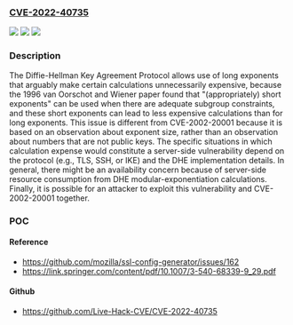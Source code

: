 ### [CVE-2022-40735](https://cve.mitre.org/cgi-bin/cvename.cgi?name=CVE-2022-40735)
![](https://img.shields.io/static/v1?label=Product&message=n%2Fa&color=blue)
![](https://img.shields.io/static/v1?label=Version&message=n%2Fa&color=blue)
![](https://img.shields.io/static/v1?label=Vulnerability&message=n%2Fa&color=brighgreen)

### Description

The Diffie-Hellman Key Agreement Protocol allows use of long exponents that arguably make certain calculations unnecessarily expensive, because the 1996 van Oorschot and Wiener paper found that "(appropriately) short exponents" can be used when there are adequate subgroup constraints, and these short exponents can lead to less expensive calculations than for long exponents. This issue is different from CVE-2002-20001 because it is based on an observation about exponent size, rather than an observation about numbers that are not public keys. The specific situations in which calculation expense would constitute a server-side vulnerability depend on the protocol (e.g., TLS, SSH, or IKE) and the DHE implementation details. In general, there might be an availability concern because of server-side resource consumption from DHE modular-exponentiation calculations. Finally, it is possible for an attacker to exploit this vulnerability and CVE-2002-20001 together.

### POC

#### Reference
- https://github.com/mozilla/ssl-config-generator/issues/162
- https://link.springer.com/content/pdf/10.1007/3-540-68339-9_29.pdf

#### Github
- https://github.com/Live-Hack-CVE/CVE-2022-40735


